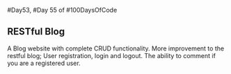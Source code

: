 #Day53, #Day 55 of #100DaysOfCode


## RESTful Blog
A Blog website with complete CRUD functionality. More improvement to the restful blog; User registration, login and logout. The ability to comment if you are a registered user.


